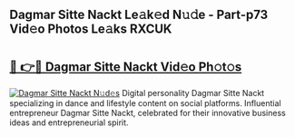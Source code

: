 ## Dagmar Sitte Nackt Le𝚊k𝚎d N𝚞𝚍e - Part-p73 Vid𝚎o Photos Le𝚊ks RXCUK

# <h2><a href="http://fbap8ok.evod.top/?m=Dagmar+Sitte+Nackt">🔗 👉🔴 Dagmar Sitte Nackt Vid𝚎o Ph𝚘t𝚘s</a></h2>

[![Dagmar Sitte Nackt N𝚞d𝚎s](https://i.imgur.com/8V9OHl7.gif)](http://fbap8ok.evod.top/?m=Dagmar+Sitte+Nackt)
Digital personality Dagmar Sitte Nackt specializing in dance and lifestyle content on social platforms. Influential entrepreneur Dagmar Sitte Nackt, celebrated for their innovative business ideas and entrepreneurial spirit. 
